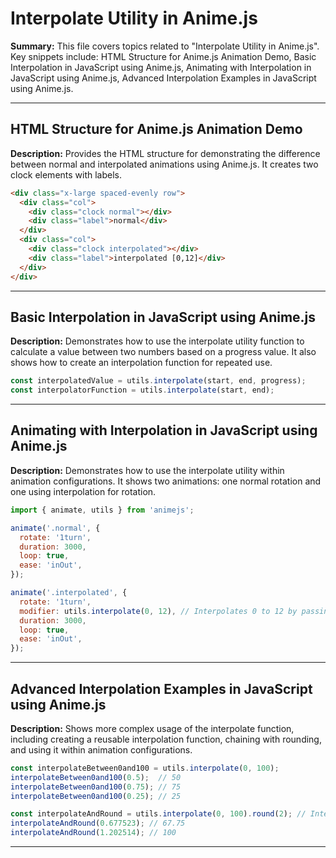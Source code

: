 # Interpolate Utility in Anime.js

**Summary:** This file covers topics related to "Interpolate Utility in Anime.js". Key snippets include: HTML Structure for Anime.js Animation Demo, Basic Interpolation in JavaScript using Anime.js, Animating with Interpolation in JavaScript using Anime.js, Advanced Interpolation Examples in JavaScript using Anime.js.

---

## HTML Structure for Anime.js Animation Demo

**Description:** Provides the HTML structure for demonstrating the difference between normal and interpolated animations using Anime.js. It creates two clock elements with labels.

```html
<div class="x-large spaced-evenly row">
  <div class="col">
    <div class="clock normal"></div>
    <div class="label">normal</div>
  </div>
  <div class="col">
    <div class="clock interpolated"></div>
    <div class="label">interpolated [0,12]</div>
  </div>
</div>
```

---

## Basic Interpolation in JavaScript using Anime.js

**Description:** Demonstrates how to use the interpolate utility function to calculate a value between two numbers based on a progress value. It also shows how to create an interpolation function for repeated use.

```javascript
const interpolatedValue = utils.interpolate(start, end, progress);
const interpolatorFunction = utils.interpolate(start, end);
```

---

## Animating with Interpolation in JavaScript using Anime.js

**Description:** Demonstrates how to use the interpolate utility within animation configurations. It shows two animations: one normal rotation and one using interpolation for rotation.

```javascript
import { animate, utils } from 'animejs';

animate('.normal', {
  rotate: '1turn',
  duration: 3000,
  loop: true,
  ease: 'inOut',
});

animate('.interpolated', {
  rotate: '1turn',
  modifier: utils.interpolate(0, 12), // Interpolates 0 to 12 by passing the rotate progress value 0 to 1
  duration: 3000,
  loop: true,
  ease: 'inOut',
});
```

---

## Advanced Interpolation Examples in JavaScript using Anime.js

**Description:** Shows more complex usage of the interpolate function, including creating a reusable interpolation function, chaining with rounding, and using it within animation configurations.

```javascript
const interpolateBetween0and100 = utils.interpolate(0, 100);
interpolateBetween0and100(0.5);  // 50
interpolateBetween0and100(0.75); // 75
interpolateBetween0and100(0.25); // 25

const interpolateAndRound = utils.interpolate(0, 100).round(2); // Interpolate then round to 2 decimal places
interpolateAndRound(0.677523); // 67.75
interpolateAndRound(1.202514); // 100
```

---